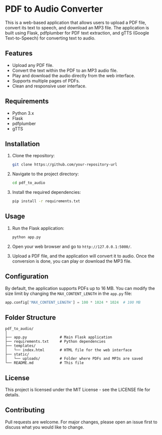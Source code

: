 
# PDF to Audio Converter

This is a web-based application that allows users to upload a PDF file, convert its text to speech, and download an MP3 file. The application is built using Flask, pdfplumber for PDF text extraction, and gTTS (Google Text-to-Speech) for converting text to audio.

## Features
- Upload any PDF file.
- Convert the text within the PDF to an MP3 audio file.
- Play and download the audio directly from the web interface.
- Supports multiple pages of PDFs.
- Clean and responsive user interface.

## Requirements

- Python 3.x
- Flask
- pdfplumber
- gTTS

## Installation

1. Clone the repository:

   ```bash
   git clone https://github.com/your-repository-url
   ```

2. Navigate to the project directory:

   ```bash
   cd pdf_to_audio
   ```

3. Install the required dependencies:

   ```bash
   pip install -r requirements.txt
   ```

## Usage

1. Run the Flask application:

   ```bash
   python app.py
   ```

2. Open your web browser and go to `http://127.0.0.1:5000/`.

3. Upload a PDF file, and the application will convert it to audio. Once the conversion is done, you can play or download the MP3 file.

## Configuration

By default, the application supports PDFs up to 16 MB. You can modify the size limit by changing the `MAX_CONTENT_LENGTH` in the `app.py` file:

```python
app.config['MAX_CONTENT_LENGTH'] = 100 * 1024 * 1024  # 100 MB
```

## Folder Structure

```
pdf_to_audio/
│
├── app.py               # Main Flask application
├── requirements.txt     # Python dependencies
├── templates/
│   └── index.html       # HTML file for the web interface
├── static/
│   └── uploads/         # Folder where PDFs and MP3s are saved
└── README.md            # This file
```

## License

This project is licensed under the MIT License - see the LICENSE file for details.

## Contributing

Pull requests are welcome. For major changes, please open an issue first to discuss what you would like to change.
